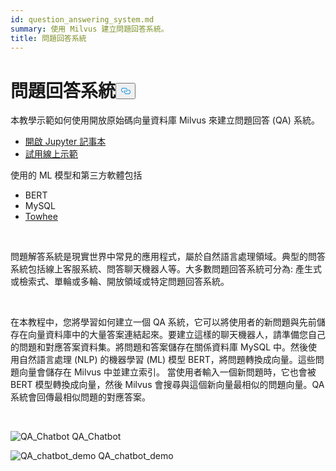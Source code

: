 ```yaml
---
id: question_answering_system.md
summary: 使用 Milvus 建立問題回答系統。
title: 問題回答系統
---
```

<h1 id="Question-Answering-System" class="common-anchor-header">問題回答系統<button data-href="#Question-Answering-System" class="anchor-icon" translate="no">
      <svg translate="no"
        aria-hidden="true"
        focusable="false"
        height="20"
        version="1.1"
        viewBox="0 0 16 16"
        width="16"
      >
        <path
          fill="#0092E4"
          fill-rule="evenodd"
          d="M4 9h1v1H4c-1.5 0-3-1.69-3-3.5S2.55 3 4 3h4c1.45 0 3 1.69 3 3.5 0 1.41-.91 2.72-2 3.25V8.59c.58-.45 1-1.27 1-2.09C10 5.22 8.98 4 8 4H4c-.98 0-2 1.22-2 2.5S3 9 4 9zm9-3h-1v1h1c1 0 2 1.22 2 2.5S13.98 12 13 12H9c-.98 0-2-1.22-2-2.5 0-.83.42-1.64 1-2.09V6.25c-1.09.53-2 1.84-2 3.25C6 11.31 7.55 13 9 13h4c1.45 0 3-1.69 3-3.5S14.5 6 13 6z"
        ></path>
      </svg>
    </button></h1><p>本教學示範如何使用開放原始碼向量資料庫 Milvus 來建立問題回答 (QA) 系統。</p>
<ul>
<li><a href="https://github.com/towhee-io/examples/tree/main/nlp/question_answering">開啟 Jupyter 記事本</a></li>
<li><a href="https://milvus.io/milvus-demos/">試用線上示範</a></li>
</ul>
<p>使用的 ML 模型和第三方軟體包括</p>
<ul>
<li>BERT</li>
<li>MySQL</li>
<li><a href="https://towhee.io/">Towhee</a></li>
</ul>
<p></br></p>
<p>問題解答系統是現實世界中常見的應用程式，屬於自然語言處理領域。典型的問答系統包括線上客服系統、問答聊天機器人等。大多數問題回答系統可分為: 產生式或檢索式、單輪或多輪、開放領域或特定問題回答系統。</p>
<p></br></p>
<p>在本教程中，您將學習如何建立一個 QA 系統，它可以將使用者的新問題與先前儲存在向量資料庫中的大量答案連結起來。要建立這樣的聊天機器人，請準備您自己的問題和對應答案資料集。將問題和答案儲存在關係資料庫 MySQL 中。然後使用自然語言處理 (NLP) 的機器學習 (ML) 模型 BERT，將問題轉換成向量。這些問題向量會儲存在 Milvus 中並建立索引。  當使用者輸入一個新問題時，它也會被 BERT 模型轉換成向量，然後 Milvus 會搜尋與這個新向量最相似的問題向量。QA 系統會回傳最相似問題的對應答案。</p>
<p></br></p>
<p>
  
   <span class="img-wrapper"> <img translate="no" src="/docs/v2.4.x/assets/qa_chatbot.png" alt="QA_Chatbot" class="doc-image" id="qa_chatbot" />
   </span> <span class="img-wrapper"> <span>QA_Chatbot</span> </span></p>
<p>
  
   <span class="img-wrapper"> <img translate="no" src="/docs/v2.4.x/assets/qa_chatbot_demo.png" alt="QA_chatbot_demo" class="doc-image" id="qa_chatbot_demo" />
   </span> <span class="img-wrapper"> <span>QA_chatbot_demo</span> </span></p>
